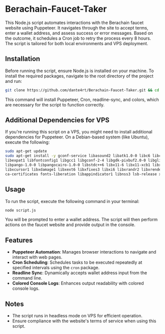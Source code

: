 # Berachain-Faucet-Taker

This Node.js script automates interactions with the Berachain faucet website using Puppeteer. It navigates through the site to accept terms, enter a wallet address, and assess success or error messages. Based on the outcome, it schedules a Cron job to retry the process every 8 hours. The script is tailored for both local environments and VPS deployment.

## Installation

Before running the script, ensure Node.js is installed on your machine. To install the required packages, navigate to the root directory of the project and run:

```bash
git clone https://github.com/dante4rt/Berachain-Faucet-Taker.git && cd Berachain-Faucet-Taker && npm install
```

This command will install Puppeteer, Cron, readline-sync, and colors, which are necessary for the script to function correctly.

## Additional Dependencies for VPS

If you're running this script on a VPS, you might need to install additional dependencies for Puppeteer. On a Debian-based system (like Ubuntu), execute the following:

```bash
sudo apt-get update
sudo apt-get install -y gconf-service libasound2 libatk1.0-0 libc6 libcairo2 libcups2 libdbus-1-3 \
libexpat1 libfontconfig1 libgcc1 libgconf-2-4 libgdk-pixbuf2.0-0 libglib2.0-0 libgtk-3-0 libnspr4 \
libpango-1.0-0 libpangocairo-1.0-0 libstdc++6 libx11-6 libx11-xcb1 libxcb1 libxcomposite1 \
libxcursor1 libxdamage1 libxext6 libxfixes3 libxi6 libxrandr2 libxrender1 libxss1 libxtst6 \
ca-certificates fonts-liberation libappindicator1 libnss3 lsb-release xdg-utils wget libgbm1
```

## Usage

To run the script, execute the following command in your terminal:

```bash
node script.js
```

You will be prompted to enter a wallet address. The script will then perform actions on the faucet website and provide output in the console.

## Features

- **Puppeteer Automation**: Manages browser interactions to navigate and interact with web pages.
- **Cron Scheduling**: Schedules tasks to be executed repeatedly at specified intervals using the `cron` package.
- **Readline Sync**: Dynamically accepts wallet address input from the command line.
- **Colored Console Logs**: Enhances output readability with colored console logs.

## Notes

- The script runs in headless mode on VPS for efficient operation.
- Ensure compliance with the website's terms of service when using this script.
